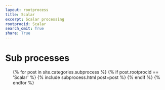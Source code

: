 ```yaml
---
layout: rootprocess
title: Scalar
excerpt: Scalar processing
rootprocid: Scalar
search_omit: True
share: True
---
```

<h1 class='foot-description'>Sub processes</h1>
<ul class='post-list'>
{% for post in site.categories.subprocess %}
 {% if post.rootprocid == 'Scalar' %}
   {% include subprocess.html post=post %}
 {% endif %}
{% endfor %}
</ul>
